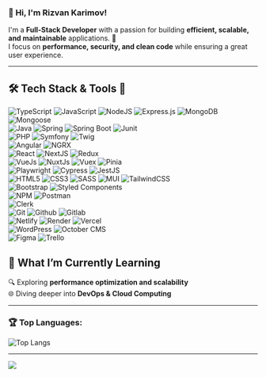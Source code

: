 ### 👋 Hi, I'm Rizvan Karimov!  
I'm a **Full-Stack Developer** with a passion for building **efficient, scalable, and maintainable** applications. 🚀  
I focus on **performance, security, and clean code** while ensuring a great user experience.  

---





## 🛠️ **Tech Stack & Tools** 🚀  


![TypeScript](https://img.shields.io/badge/typescript-%23007ACC.svg?style=for-the-badge&logo=typescript&logoColor=white) ![JavaScript](https://img.shields.io/badge/javascript-%23323330.svg?style=for-the-badge&logo=javascript&logoColor=%23F7DF1E) ![NodeJS](https://img.shields.io/badge/node.js-6DA55F?style=for-the-badge&logo=node.js&logoColor=white) ![Express.js](https://img.shields.io/badge/express.js-%23404d59.svg?style=for-the-badge&logo=express&logoColor=%2361DAFB) ![MongoDB](https://img.shields.io/badge/MongoDB-%234ea94b.svg?style=for-the-badge&logo=mongodb&logoColor=white) ![Mongoose](https://img.shields.io/badge/Mongoose-%234ea94b.svg?style=for-the-badge&logo=mongoose&logoColor=white)  
![Java](https://img.shields.io/badge/java-%23F24E1E.svg?style=for-the-badge&logo=java&logoColor=white) ![Spring](https://img.shields.io/badge/Spring-%7D1C32.svg?style=for-the-badge&logo=spring&logoColor=white) ![Spring Boot](https://img.shields.io/badge/Spring%20Boot-%7D1C32.svg?style=for-the-badge&logo=springboot&logoColor=white) ![Junit](https://img.shields.io/badge/JUnit%20Testing-%23F24E1E.svg?style=for-the-badge&logo=Junit%20testing&logoColor=white)  
![PHP](https://img.shields.io/badge/PHP-%23777BB4.svg?style=for-the-badge&logo=php&logoColor=white) ![Symfony](https://img.shields.io/badge/Symfony-%23000000.svg?style=for-the-badge&logo=symfony&logoColor=white) ![Twig](https://img.shields.io/badge/Twig-%23898D92.svg?style=for-the-badge&logo=twig&logoColor=white)  
![Angular](https://img.shields.io/badge/angular-%23E53935.svg?style=for-the-badge&logo=angular&logoColor=%%202320232a) ![NGRX](https://img.shields.io/badge/ngRx-%23E53935.svg?style=for-the-badge&logo=ngRx&logoColor=%23000000&color=%238E24AA)  
![React](https://img.shields.io/badge/react-%2320232a.svg?style=for-the-badge&logo=react&logoColor=%2361DAFB) ![NextJS](https://img.shields.io/badge/next.js-6DA55F?style=for-the-badge&logo=next.js&logoColor=white) ![Redux](https://img.shields.io/badge/redux-%2320232a.svg?style=for-the-badge&logo=redux&logoColor=%2361DAFB)  
![VueJs](https://img.shields.io/badge/vue.js-%23007ACC.svg?style=for-the-badge&logo=vue.js&color=brown) ![NuxtJs](https://img.shields.io/badge/Nuxt.Js-%2338B2AC.svg?style=for-the-badge&logo=Nuxt.Jsw&logoColor=white) ![Vuex](https://img.shields.io/badge/Vuex-green.svg?style=for-the-badge&logo=vuex&logoColor=white) ![Pinia](https://img.shields.io/badge/Pinia-yellow?style=for-the-badge&logo=vuejs&logoColor=white)  
![Playwright](https://img.shields.io/badge/Playwright-%23007ACC.svg?style=for-the-badge&logo=playwright&color=brown) ![Cypress](https://img.shields.io/badge/Cypress-%23007ACC.svg?style=for-the-badge&logo=cypress&color=grey) ![JestJS](https://img.shields.io/badge/Jest.js-hotpink.svg?style=for-the-badge&logo=Jest&logoColor=white)   
![HTML5](https://img.shields.io/badge/html5-%23E34F26.svg?style=for-the-badge&logo=html5&logoColor=white) ![CSS3](https://img.shields.io/badge/css3-%231572B6.svg?style=for-the-badge&logo=css3&logoColor=white) ![SASS](https://img.shields.io/badge/SASS-hotpink.svg?style=for-the-badge&logo=SASS&logoColor=white) ![MUI](https://img.shields.io/badge/MUI-%230081CB.svg?style=for-the-badge&logo=material-ui&logoColor=white) ![TailwindCSS](https://img.shields.io/badge/tailwindcss-%2338B2AC.svg?style=for-the-badge&logo=tailwind-css&logoColor=white)  
![Bootstrap](https://img.shields.io/badge/bootstrap-%23563D7C.svg?style=for-the-badge&logo=bootstrap&logoColor=white) ![Styled Components](https://img.shields.io/badge/styled%20Components-%23007ACC.svg?style=for-the-badge&logo=Styled%20Components&color=grey)  
![NPM](https://img.shields.io/badge/NPM-%23000000.svg?style=for-the-badge&logo=npm&logoColor=white) ![Postman](https://img.shields.io/badge/postman-%23F24E1E.svg?style=for-the-badge&logo=postman&logoColor=white)  
![Clerk](https://img.shields.io/badge/Clerk-%234ea94b.svg?style=for-the-badge&logo=clerk&logoColor=white)  
![Git](https://img.shields.io/badge/git-%23007ACC.svg?style=for-the-badge&logo=Git&color=white) ![Github](https://img.shields.io/badge/github-%23007ACC.svg?style=for-the-badge&logo=Github&color=blue) ![Gitlab](https://img.shields.io/badge/gitlab-%23007ACC.svg?style=for-the-badge&logo=Gitlab&color=white)  
![Netlify](https://img.shields.io/badge/Netlify-%23000000.svg?style=for-the-badge&logo=netlify&logoColor=white) ![Render](https://img.shields.io/badge/Render-%7D1C32.svg?style=for-the-badge&logo=render&logoColor=white) ![Vercel](https://img.shields.io/badge/Vercel-%23000000.svg?style=for-the-badge&logo=vercel&logoColor=white)  
![WordPress](https://img.shields.io/badge/wordpress-%23007ACC.svg?style=for-the-badge&logo=wordpress&logoColor=white) ![October CMS](https://img.shields.io/badge/October%20CMS-%23FF5500.svg?style=for-the-badge&logo=octobercms&logoColor=white)  
![Figma](https://img.shields.io/badge/figma-%23F24E1E.svg?style=for-the-badge&logo=figma&logoColor=white) ![Trello](https://img.shields.io/badge/Trello-%23026AA7.svg?style=for-the-badge&logo=Trello&logoColor=white)  




## 🎯 **What I’m Currently Learning**  
🔍 Exploring **performance optimization and scalability**  
🌐 Diving deeper into **DevOps & Cloud Computing**  

---

### 🏆 **Top Languages:**  
![Top Langs](https://github-readme-stats.vercel.app/api/top-langs/?username=rizvan555&theme=dark&hide_border=false&layout=compact)  

---


[![](https://visitcount.itsvg.in/api?id=rizvan555&label=Profile%20Views&color=2&icon=0&pretty=false)](https://visitcount.itsvg.in)  

